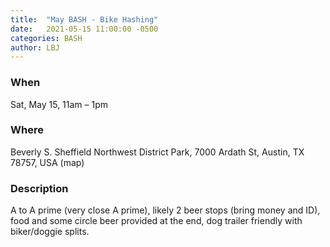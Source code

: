 ```yaml
---
title:  "May BASH - Bike Hashing"
date:   2021-05-15 11:00:00 -0500
categories: BASH
author: LBJ
---
```

### When
Sat, May 15, 11am – 1pm
### Where
Beverly S. Sheffield Northwest District Park, 7000 Ardath St, Austin, TX 78757, USA (map)
### Description
A to A prime (very close A prime), likely 2 beer stops (bring money and ID), food and some circle beer provided at the end, dog trailer friendly with biker/doggie splits. 